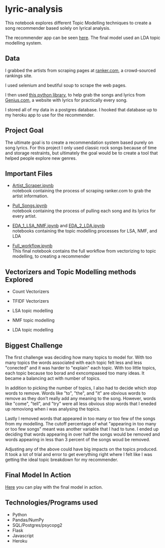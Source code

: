 # lyric-analysis
This notebook explores different Topic Modelling techniques to create a song recommender based solely on lyrical analysis.

The recommender app can be seen [here](https://song-recommendation-by-lyrics.herokuapp.com/). The final model used an LDA topic modelling system.

## Data
I grabbed the artists from scraping pages at [ranker.com](https://www.ranker.com/), a crowd-sourced rankings site.

I used selenium and beutiful soup to scrape the web pages.

I then used [this python library](https://github.com/johnwmillr/LyricsGenius), to help grab the songs and lyrics from [Genius.com](https://genius.com/), a website with lyrics for practically every song. 

I stored all of my data in a postgres database. I hooked that database up to my heroku app to use for the recommender.

## Project Goal
The ultimate goal is to create a recommendation system based purely on song lyrics. For this project I only used classic rock songs because of time and storage restraints, but ultimately the goal would be to create a tool that helped people explore new genres.


## Important Files

- [Artist_Scraper.ipynb](workbooks/Artist_Scraper.ipynb)\
  notebook containing the process of scraping ranker.com to grab the artist information. 
  
- [Pull_Songs.ipynb](workbooks/Pull_Songs.ipynb)\
  notebook containing the process of pulling each song and its lyrics for every artist. 
  
- [EDA_1_LSA_NMF.ipynb](workbooks/EDA_1_LSA_NMF.ipynb) and [EDA_2_LDA.ipynb](workbooks/EDA_2_LDA.ipynb)\
  notebooks containing the topic modelling processes for LSA, NMF, and LDA  
  
- [Full_workflow.ipynb](workbooks/Full_workflow.ipynb)\
  This final notebook contains the full workflow from vectorizing to topic modelling, to creating a recommender
  
  
  
## Vectorizers and Topic Modelling methods Explored
- Count Vectorizers
- TFIDF Vectorizers 

- LSA topic modelling
- NMF topic modelling
- LDA topic modelling
  

## Biggest Challenge

The first challenge was deciding how many topics to model for. With too many topics the words associated with each topic felt less and less "conected" and it was harder to "explain" each topic. With too little topics, each topic because too borad and exncompaased too many ideas. It became a balancing act with number of topics.

In addition to picking the number of topics, I also had to decide which stop words to remove. Words like "to", "the", and "it" are obvious words to remove as they don't really add any meaning to the song. However, words like "come", "tell", and "try" were all less obvious stop words that I eneded up removiong when i was analysing the topics. 

Lastly I removed words that appeared in too many or too few of the songs from my modelling. The cutoff percentage of what "appearing in too many or too few songs" meant was another variable that I had to tune. I ended up deciding that words appearing in over half the songs would be removed and words appearing in less than 3 percent of the songs woud be removed. 

Adjusting any of the above could have big impacts on the topics produced. It took a lot of trial and error to get everything right where I felt like I was getting the ideal topic breakdown for my recommender. 
  

  
## Final Model In Action
[Here](https://song-recommendation-by-lyrics.herokuapp.com/) you can play with the final model in action.


## Technologies/Programs used
- Python
- Pandas/NumPy
- SQL/Postgres/psycopg2
- Flask
- Javascript
- Heroku

